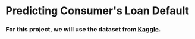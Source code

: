 # Predicting Consumer's Loan Default

### For this project, we will use the dataset from [Kaggle](https://www.kaggle.com/datasets/husainsb/lendingclub-issued-loans/data).
